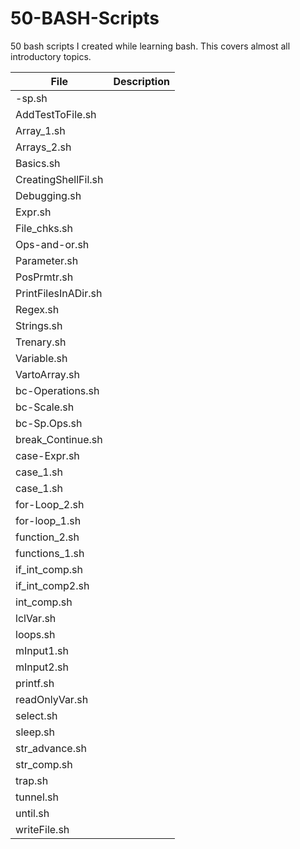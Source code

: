 # 50-BASH-Scripts
50 bash scripts I created while learning bash. This covers almost all introductory topics.


| File | Description |
| --- | --- |
| -sp.sh || secret(hidden) input
| AddTestToFile.sh ||
| Array_1.sh ||
| Arrays_2.sh ||
| Basics.sh ||
| CreatingShellFil.sh ||
| Debugging.sh ||
| Expr.sh ||
| File_chks.sh ||
| Ops-and-or.sh ||
| Parameter.sh ||
| PosPrmtr.sh ||
| PrintFilesInADir.sh ||
| Regex.sh || 
| Strings.sh ||
| Trenary.sh ||
| Variable.sh ||
| VartoArray.sh ||
| bc-Operations.sh ||
| bc-Scale.sh ||
| bc-Sp.Ops.sh ||
| break_Continue.sh ||
| case-Expr.sh ||
| case_1.sh ||
| case_1.sh ||
| for-Loop_2.sh ||
| for-loop_1.sh ||
| function_2.sh ||
| functions_1.sh ||
| if_int_comp.sh ||
| if_int_comp2.sh ||
| int_comp.sh ||
| lclVar.sh ||
| loops.sh ||
| mInput1.sh ||
| mInput2.sh ||
| printf.sh ||
| readOnlyVar.sh ||
| select.sh ||
| sleep.sh ||
| str_advance.sh ||
| str_comp.sh ||
| trap.sh ||
| tunnel.sh ||
| until.sh ||
| writeFile.sh ||

